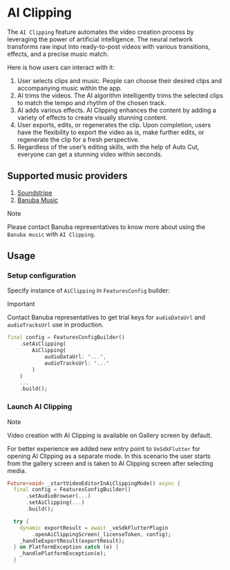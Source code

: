# AI Clipping

The ```AI Clipping``` feature automates the video creation process by leveraging the power of artificial intelligence. The neural network transforms raw input into ready-to-post videos with various transitions, effects, and a precise music match.

Here is how users can interact with it:

1. User selects clips and music. People can choose their desired clips and accompanying music within the app.
2. AI trims the videos. The AI algorithm intelligently trims the selected clips to match the tempo and rhythm of the chosen track.
3. AI adds various effects. AI Clipping enhances the content by adding a variety of effects to create visually stunning content.
4. User exports, edits, or regenerates the clip. Upon completion, users have the flexibility to export the video as is, make further edits, or regenerate the clip for a fresh perspective.
5. Regardless of the user’s editing skills, with the help of Auto Cut, everyone can get a stunning video within seconds.

## Supported music providers

1. [Soundstripe](audio_browser_guide.md#soundstripe)
2. [Banuba Music](audio_browser_guide.md#banuba-music)

> [!NOTE]
> Please contact Banuba representatives to know more about using the ```Banuba music``` with ```AI Clipping```.

## Usage

### Setup configuration

Specify instance of ```AiClipping``` in ```FeaturesConfig``` builder:

> [!IMPORTANT]
> Contact Banuba representatives to get trial keys for ```audioDataUrl``` and ```audioTracksUrl``` use in production.

```dart
final config = FeaturesConfigBuilder()
    .setAiClipping(
        AiClipping(
            audioDataUrl: "...",
            audioTracksUrl: "..."
        )
    )
    ...
    .build();
```

### Launch AI Clipping

> [!NOTE]
> Video creation with AI Clipping is available on Gallery screen by default.

For better experience we added new entry point to `VeSdkFlutter` for opening AI Clipping as a separate mode. In this scenario the user starts from the gallery screen and is taken to AI Clipping screen after selecting media.

```dart
Future<void> _startVideoEditorInAiClippingMode() async {
  final config = FeaturesConfigBuilder()
      .setAudioBrowser(...)
      .setAiClipping(...)
      .build();

  try {
    dynamic exportResult = await _veSdkFlutterPlugin
        .openAiClippingScreen(_licenseToken, config);
    _handleExportResult(exportResult);
  } on PlatformException catch (e) {
    _handlePlatformException(e);
  }
```